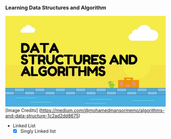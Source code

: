 ### Learning Data Structures and Algorithm

![dsa-banner](imgs/dsa-banner.jpg)
[Image Credits] (https://medium.com/@mohamedmansormemo/algorithms-and-data-structure-1c2ad2dd8675)
* Linked List
  * [x] Singly Linked list
